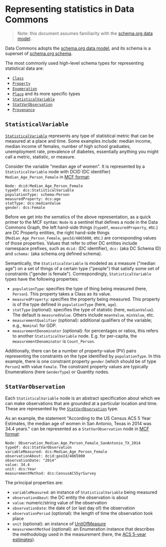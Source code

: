 # Representing statistics in Data Commons

> Note: this document assumes familiarity with the [schema.org data
> model](https://schema.org/docs/datamodel.html).

Data Commons adopts the [schema.org data
model](https://schema.org/docs/datamodel.html), and its schema is a superset of
[schema.org schema](https://schema.org/docs/schemas.html).

The most commonly used high-level schema types for representing statistical data
are:

- [`Class`](https://schema.org/Class)
- [`Property`](https://schema.org/Property)
- [`Enumeration`](https://schema.org/Enumeration)
- [`Place`](https://schema.org/Place) and its more specific types
- [`StatisticalVariable`](https://datacommons.org/browser/StatisticalVariable)
- [`StatVarObservation`](https://datacommons.org/browser/StatVarObservation)
- [`Provenance`](https://datacommons.org/browser/Provenance)

## `StatisticalVariable`

[`StatisticalVariable`](https://datacommons.org/browser/StatisticalVariable)
represents any type of statistical metric that can be measured at a place and
time. Some examples include: median income, median income of females, number of
high school graduates, unemployment rate, prevalence of diabetes, essentially
anything you might call a metric, statistic, or measure.

Consider the variable "median age of women".  It is represented by a
`StatisticalVariable` node with DCID (DC identifier) `Median_Age_Person_Female`
in [MCF format](mcf_format.md):

```
Node: dcid:Median_Age_Person_Female
typeOf: dcs:StatisticalVariable
populationType: schema:Person
measuredProperty: dcs:age
statType: dcs:medianValue
gender: dcs:Female
```

Before we get into the sematics of the above representation, as a quick primer
to the MCF syntax: `Node` is a sentinel that defines a node in the Data Commons Graph, the left hand-side
things (`typeOf`, `measuredProperty`, etc.) are DC Property entities, the right hand-side
things (`Median_Age_Person_Female`, `geoId/4865000`, etc.) are corresponding
values of those properties.  Values that refer to other DC entities include
namespace prefixes, such as `dcid:` (DC identifier), `dcs:` (aka DC Schema ID)
and `schema:` (aka schema.org defined schema).

Semantically, the `StatisticalVariable` is modeled as a measure ("median age")
on a set of things of a certain type ("people") that satisfy some set of
constraints ("gender is female").  Correspondingly, `StatisticalVariable` types
have the following properties:

- `populationType`: specifies the type of thing being measured (here, `Person`). This property takes a Class as its value.
- `measuredProperty`: specifies the property being measured. This property is of
  the type defined in `populationType` (here, `age`).
- `statType` (optional): specifies the type of statistic (here, `medianValue`). The default is `measuredValue`. Others include `meanValue`, `minValue`, etc.
- `measurementQualifier` (optional): additional qualifiers of the variable;
  e.g., `Nominal` for GDP.
- `measurementDenominator` (optional): for percentages or ratios, this refers
  to another `StatisticalVariable` node. E.g. for per-capita, the `measurementDenominator` is `Count_Person`.

Additionally, there can be a number of property-value (PV) pairs representing
the constraints on the type identified by `populationType`.  In this example,
there is one constraint property `gender` (which should be of type `Person`)
with value `Female`. The constraint property values are typically Enumerations
(here `GenderType`) or Quantity nodes.

## `StatVarObservation`

Each `StatisticalVariable` node is an abstract specification about which we can
make observations that are grounded at a particular location and time. These are
represented by the
[`StatVarObservation`](https://datacommons.org/browser/StatVarObservation) type.

As an example, the statement "According to the US Census ACS 5 Year Estimates,
the median age of women in San Antonio, Texas in 2014 was 34.4 years." can be
represented as a `StatVarObservation` node in [MCF format](mcf_format.md):

```
Node: Observation_Median_Age_Person_Female_SanAntonio_TX_2014
typeOf: dcs:StatVarObservation
variableMeasured: dcs:Median_Age_Person_Female
observationAbout: dcid:geoId/4865000
observationDate: "2014"
value: 34.4
unit: dcs:Year
measurementMethod: dcs:CensusACS5yrSurvey
```

The principal properties are:

-   `variableMeasured`: an instance of `StatisticalVariable` being measured
-   `observationAbout`: the DC entity the observation is about
-   `value`: numeric/string value of the observation
-   `observationDate`: the date of (or last day of) the observation
-   `observationPeriod` (optional): the length of time the observation took place
-   `unit` (optional): an instance of [UnitOfMeasure](https://datacommons.org/browser/UnitOfMeasure)
-   `measurementMethod` (optional): an Enumeration instance that describes the methodology
    used in the measurement (here, the [ACS 5-year
    estimates](https://www.census.gov/programs-surveys/acs/guidance/estimates.html)).
